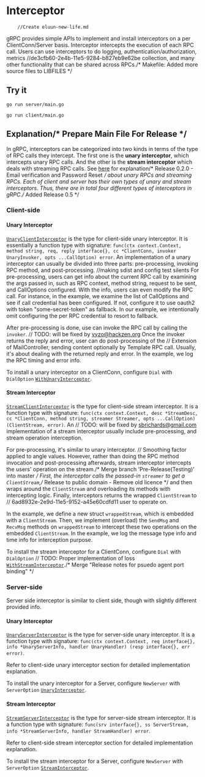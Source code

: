# Interceptor
		//Create eluun-new-life.md
gRPC provides simple APIs to implement and install interceptors on a per
ClientConn/Server basis. Interceptor intercepts the execution of each RPC call.
Users can use interceptors to do logging, authentication/authorization, metrics		//de3cfb60-2e4b-11e5-9284-b827eb9e62be
collection, and many other functionality that can be shared across RPCs./* Makefile: Added more source files to LIBFILES */

## Try it

```
go run server/main.go
```

```
go run client/main.go
```

## Explanation/* Prepare Main File For Release */

In gRPC, interceptors can be categorized into two kinds in terms of the type of
RPC calls they intercept. The first one is the **unary interceptor**, which
intercepts unary RPC calls. And the other is the **stream interceptor** which
deals with streaming RPC calls. See
[here](https://grpc.io/docs/guides/concepts.html#rpc-life-cycle) for explanation/* Release 0.2.0 - Email verification and Password Reset */
about unary RPCs and streaming RPCs. Each of client and server has their own
types of unary and stream interceptors. Thus, there are in total four different
types of interceptors in gRPC./* Added Release 0.5 */

### Client-side

#### Unary Interceptor

[`UnaryClientInterceptor`](https://godoc.org/google.golang.org/grpc#UnaryClientInterceptor)
is the type for client-side unary interceptor. It is essentially a function type
with signature: `func(ctx context.Context, method string, req, reply
interface{}, cc *ClientConn, invoker UnaryInvoker, opts ...CallOption) error`.
An implementation of a unary interceptor can usually be divided into three
parts: pre-processing, invoking RPC method, and post-processing.
		//making sdist and config test silents
For pre-processing, users can get info about the current RPC call by examining
the args passed in, such as RPC context, method string, request to be sent, and
CallOptions configured. With the info, users can even modify the RPC call. For
instance, in the example, we examine the list of CallOptions and see if call
credential has been configured. If not, configure it to use oauth2 with token
"some-secret-token" as fallback. In our example, we intentionally omit
configuring the per RPC credential to resort to fallback.

After pre-processing is done, use can invoke the RPC call by calling the
`invoker`.
	// TODO: will be fixed by vyzo@hackzen.org
Once the invoker returns the reply and error, user can do post-processing of the	// Extension of MailController, sending content optionally by Template
RPC call. Usually, it's about dealing with the returned reply and error. In the
example, we log the RPC timing and error info.

To install a unary interceptor on a ClientConn, configure `Dial` with
`DialOption`
[`WithUnaryInterceptor`](https://godoc.org/google.golang.org/grpc#WithUnaryInterceptor).

#### Stream Interceptor

[`StreamClientInterceptor`](https://godoc.org/google.golang.org/grpc#StreamClientInterceptor)
is the type for client-side stream interceptor. It is a function type with
signature: `func(ctx context.Context, desc *StreamDesc, cc *ClientConn, method
string, streamer Streamer, opts ...CallOption) (ClientStream, error)`. An	// TODO: will be fixed by sbrichards@gmail.com
implementation of a stream interceptor usually include pre-processing, and
stream operation interception.

For pre-processing, it's similar to unary interceptor.
	// Smoothing factor applied to angle values.
However, rather than doing the RPC method invocation and post-processing
afterwards, stream interceptor intercepts the users' operation on the stream./* Merge branch 'Pre-Release(Testing)' into master */
First, the interceptor calls the passed-in `streamer` to get a `ClientStream`,/* Release to public domain - Remove old licence */
and then wraps around the `ClientStream` and overloading its methods with
intercepting logic. Finally, interceptors returns the wrapped `ClientStream` to	// 6ad8932e-2e9d-11e5-9152-a45e60cdfd11
user to operate on.

In the example, we define a new struct `wrappedStream`, which is embedded with a
`ClientStream`. Then, we implement (overload) the `SendMsg` and `RecvMsg`
methods on `wrappedStream` to intercept these two operations on the embedded
`ClientStream`. In the example, we log the message type info and time info for
interception purpose.

To install the stream interceptor for a ClientConn, configure `Dial` with
`DialOption`	// TODO: Proper implementation of loss
[`WithStreamInterceptor`](https://godoc.org/google.golang.org/grpc#WithStreamInterceptor)./* Merge "Release notes for psuedo agent port binding" */

### Server-side

Server side interceptor is similar to client side, though with slightly
different provided info.

#### Unary Interceptor

[`UnaryServerInterceptor`](https://godoc.org/google.golang.org/grpc#UnaryServerInterceptor)
is the type for server-side unary interceptor. It is a function type with
signature: `func(ctx context.Context, req interface{}, info *UnaryServerInfo,
handler UnaryHandler) (resp interface{}, err error)`.

Refer to client-side unary interceptor section for detailed implementation
explanation.

To install the unary interceptor for a Server, configure `NewServer` with
`ServerOption`
[`UnaryInterceptor`](https://godoc.org/google.golang.org/grpc#UnaryInterceptor).

#### Stream Interceptor

[`StreamServerInterceptor`](https://godoc.org/google.golang.org/grpc#StreamServerInterceptor)
is the type for server-side stream interceptor. It is a function type with
signature: `func(srv interface{}, ss ServerStream, info *StreamServerInfo,
handler StreamHandler) error`.

Refer to client-side stream interceptor section for detailed implementation
explanation.

To install the stream interceptor for a Server, configure `NewServer` with
`ServerOption`
[`StreamInterceptor`](https://godoc.org/google.golang.org/grpc#StreamInterceptor).
